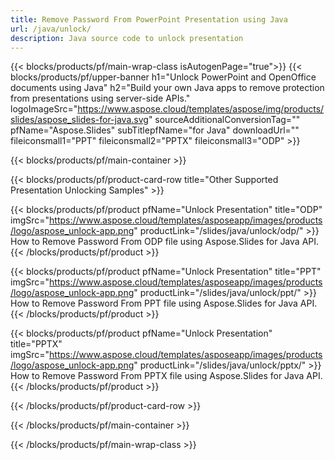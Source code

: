```yaml
---
title: Remove Password From PowerPoint Presentation using Java 
url: /java/unlock/
description: Java source code to unlock presentation
---
```


{{< blocks/products/pf/main-wrap-class isAutogenPage="true">}}
{{< blocks/products/pf/upper-banner h1="Unlock PowerPoint and OpenOffice documents using Java" h2="Build your own Java apps to remove protection from presentations using server-side APIs." logoImageSrc="https://www.aspose.cloud/templates/aspose/img/products/slides/aspose_slides-for-java.svg" sourceAdditionalConversionTag="" pfName="Aspose.Slides" subTitlepfName="for Java" downloadUrl="" fileiconsmall1="PPT" fileiconsmall2="PPTX" fileiconsmall3="ODP" >}}

{{< blocks/products/pf/main-container >}}

{{< blocks/products/pf/product-card-row title="Other Supported Presentation Unlocking Samples" >}}

{{< blocks/products/pf/product pfName="Unlock Presentation" title="ODP" imgSrc="https://www.aspose.cloud/templates/asposeapp/images/products/logo/aspose_unlock-app.png" productLink="/slides/java/unlock/odp/" >}}
How to Remove Password From ODP file using Aspose.Slides for Java API.
{{< /blocks/products/pf/product >}}

{{< blocks/products/pf/product pfName="Unlock Presentation" title="PPT" imgSrc="https://www.aspose.cloud/templates/asposeapp/images/products/logo/aspose_unlock-app.png" productLink="/slides/java/unlock/ppt/" >}}
How to Remove Password From PPT file using Aspose.Slides for Java API.
{{< /blocks/products/pf/product >}}

{{< blocks/products/pf/product pfName="Unlock Presentation" title="PPTX" imgSrc="https://www.aspose.cloud/templates/asposeapp/images/products/logo/aspose_unlock-app.png" productLink="/slides/java/unlock/pptx/" >}}
How to Remove Password From PPTX file using Aspose.Slides for Java API.
{{< /blocks/products/pf/product >}}



{{< /blocks/products/pf/product-card-row >}}

{{< /blocks/products/pf/main-container >}}
    
{{< /blocks/products/pf/main-wrap-class >}}